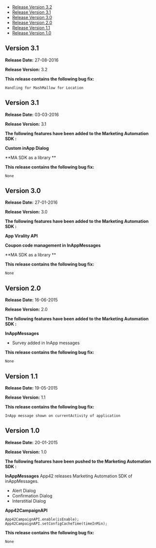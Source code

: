 * [Release Version 3.2](https://github.com/shephertz/App42_ANDROID_SDK/blob/master/Change_Log_MA.md#version-32)
* [Release Version 3.1](https://github.com/shephertz/App42_ANDROID_SDK/blob/master/Change_Log_MA.md#version-31)
* [Release Version 3.0](https://github.com/shephertz/App42_ANDROID_SDK/blob/master/Change_Log_MA.md#version-30)
* [Release Version 2.0](https://github.com/shephertz/App42_ANDROID_SDK/blob/master/Change_Log_MA.md#version-20)
* [Release Version 1.1](https://github.com/shephertz/App42_ANDROID_SDK/blob/master/Change_Log_MA.md#version-11)
* [Release Version 1.0](https://github.com/shephertz/App42_ANDROID_SDK/blob/master/Change_Log_MA.md#version-10)


## Version 3.1

**Release Date:** 27-08-2016 

**Release Version:** 3.2


**This release contains the following bug fix:**

```
Handling for MashMallow for Location
```
## Version 3.1

**Release Date:** 03-03-2016 

**Release Version:** 3.1

**The following features have been added to the Marketing Automation SDK :**

**Custom inApp Dialog**

**MA SDK as a library **

**This release contains the following bug fix:**

```
None
```
## Version 3.0

**Release Date:** 27-01-2016 

**Release Version:** 3.0

**The following features have been added to the Marketing Automation SDK :**

**App Virality API**

**Coupon code management in InAppMessages**

**MA SDK as a library **

**This release contains the following bug fix:**

```
None
```

## Version 2.0

**Release Date:** 16-06-2015 

**Release Version:** 2.0

**The following features have been added to the Marketing Automation SDK :**

**InAppMessages**

* Survey added in InApp messages

**This release contains the following bug fix:**

```
None
```

## Version 1.1

**Release Date:** 19-05-2015 

**Release Version:** 1.1

**This release contains the following bug fix:**

```
InApp message shown on currentActivity of application
```


## Version 1.0

**Release Date:** 20-01-2015 

**Release Version:** 1.0

**The following features have been pushed to the Marketing Automation SDK :**

**InAppMessages**
App42 releases Marketing Automation SDK of inAppMessages.

* Alert Dialog
* Confirmation Dialog
* Interstitial Dialog 

**App42CampaignAPI**

```
App42CampaignAPI.enable(isEnable);
App42CampaignAPI.setConfigCacheTime(timeInMin);
```


**This release contains the following bug fix:**

```
None
```
